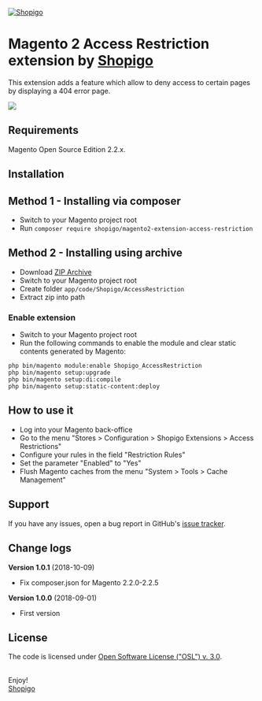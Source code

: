 [![Shopigo](https://www.shopigo.ch/wp-content/uploads/2018/08/github-shopigo-logo.png)](https://www.shopigo.ch)

# Magento 2 Access Restriction extension by [Shopigo](https://www.shopigo.ch)

This extension adds a feature which allow to deny access to certain pages by displaying a 404 error page.

![](https://www.shopigo.ch/wp-content/uploads/2018/08/github-extension-access-restriction-settings.jpg)

## Requirements

Magento Open Source Edition 2.2.x.

## Installation

## Method 1 - Installing via composer

- Switch to your Magento project root
- Run `composer require shopigo/magento2-extension-access-restriction`

## Method 2 - Installing using archive

- Download [ZIP Archive](https://github.com/shopigo/magento2-extension-access-restriction/archive/master.zip)
- Switch to your Magento project root
- Create folder `app/code/Shopigo/AccessRestriction`
- Extract zip into path

### Enable extension

- Switch to your Magento project root
- Run the following commands to enable the module and clear static contents generated by Magento:
```
php bin/magento module:enable Shopigo_AccessRestriction
php bin/magento setup:upgrade
php bin/magento setup:di:compile
php bin/magento setup:static-content:deploy
```

## How to use it

- Log into your Magento back-office
- Go to the menu "Stores > Configuration > Shopigo Extensions > Access Restrictions"
- Configure your rules in the field "Restriction Rules"
- Set the parameter "Enabled" to "Yes"
- Flush Magento caches from the menu "System > Tools > Cache Management"

## Support

If you have any issues, open a bug report in GitHub's [issue tracker](https://github.com/shopigo/magento2-extension-access-restriction/issues).

## Change logs

**Version 1.0.1** (2018-10-09)
- Fix composer.json for Magento 2.2.0-2.2.5

**Version 1.0.0** (2018-09-01)
- First version

## License

The code is licensed under [Open Software License ("OSL") v. 3.0](http://opensource.org/licenses/osl-3.0.php).

<br/>Enjoy!<br/>
[Shopigo](https://www.shopigo.ch)